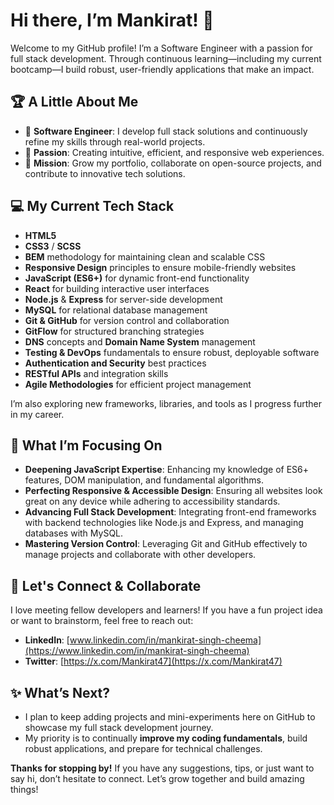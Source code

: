 # Hi there, I’m Mankirat! 👋

Welcome to my GitHub profile! I’m a Software Engineer with a passion for full stack development. Through continuous learning—including my current bootcamp—I build robust, user-friendly applications that make an impact.

## 🏆 A Little About Me

- 🔰 **Software Engineer**: I develop full stack solutions and continuously refine my skills through real-world projects.
- 🎯 **Passion**: Creating intuitive, efficient, and responsive web experiences.
- 🚀 **Mission**: Grow my portfolio, collaborate on open-source projects, and contribute to innovative tech solutions.

## 💻 My Current Tech Stack

- **HTML5**  
- **CSS3** / **SCSS**  
- **BEM** methodology for maintaining clean and scalable CSS  
- **Responsive Design** principles to ensure mobile-friendly websites  
- **JavaScript (ES6+)** for dynamic front-end functionality  
- **React** for building interactive user interfaces  
- **Node.js** & **Express** for server-side development  
- **MySQL** for relational database management  
- **Git & GitHub** for version control and collaboration  
- **GitFlow** for structured branching strategies  
- **DNS** concepts and **Domain Name System** management  
- **Testing & DevOps** fundamentals to ensure robust, deployable software  
- **Authentication and Security** best practices  
- **RESTful APIs** and integration skills  
- **Agile Methodologies** for efficient project management

I’m also exploring new frameworks, libraries, and tools as I progress further in my career.

## 🌱 What I’m Focusing On

- **Deepening JavaScript Expertise**: Enhancing my knowledge of ES6+ features, DOM manipulation, and fundamental algorithms.  
- **Perfecting Responsive & Accessible Design**: Ensuring all websites look great on any device while adhering to accessibility standards.  
- **Advancing Full Stack Development**: Integrating front-end frameworks with backend technologies like Node.js and Express, and managing databases with MySQL.  
- **Mastering Version Control**: Leveraging Git and GitHub effectively to manage projects and collaborate with other developers.

## 🤝 Let's Connect & Collaborate

I love meeting fellow developers and learners! If you have a fun project idea or want to brainstorm, feel free to reach out:
- **LinkedIn**: [www.linkedin.com/in/mankirat-singh-cheema](https://www.linkedin.com/in/mankirat-singh-cheema)
- **Twitter**: [https://x.com/Mankirat47](https://x.com/Mankirat47)

## ✨ What’s Next?

- I plan to keep adding projects and mini-experiments here on GitHub to showcase my full stack development journey.  
- My priority is to continually **improve my coding fundamentals**, build robust applications, and prepare for technical challenges.

**Thanks for stopping by!** If you have any suggestions, tips, or just want to say hi, don’t hesitate to connect. Let’s grow together and build amazing things!

